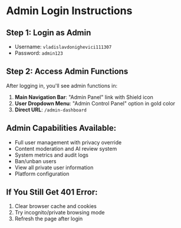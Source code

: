 # Admin Login Instructions

## Step 1: Login as Admin
- Username: `vladislavdonighevici111307`
- Password: `admin123`

## Step 2: Access Admin Functions
After logging in, you'll see admin functions in:

1. **Main Navigation Bar**: "Admin Panel" link with Shield icon
2. **User Dropdown Menu**: "Admin Control Panel" option in gold color
3. **Direct URL**: `/admin-dashboard`

## Admin Capabilities Available:
- Full user management with privacy override
- Content moderation and AI review system
- System metrics and audit logs
- Ban/unban users
- View all private user information
- Platform configuration

## If You Still Get 401 Error:
1. Clear browser cache and cookies
2. Try incognito/private browsing mode
3. Refresh the page after login